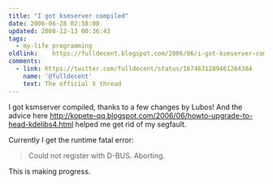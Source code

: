 ```yaml
---
title: "I got ksmserver compiled"
date: 2006-06-28 02:58:00
updated: 2008-12-13 00:36:43
tags: 
  - my-life programming
oldlink:	https://fulldecent.blogspot.com/2006/06/i-got-ksmserver-compiled-thanks-to-few.html
comments:
  - link: https://twitter.com/fulldecent/status/1674631289461264384
    name: '@fulldecent'
    text: The official X thread
---
```


I got ksmserver compiled, thanks to a few changes by Lubos! And the advice here http://kopete-qq.blogspot.com/2006/06/howto-upgrade-to-head-kdelibs4.html helped me get rid of my segfault.

Currently I get the runtime fatal error:

> Could not register with D-BUS. Aborting.

This is making progress.